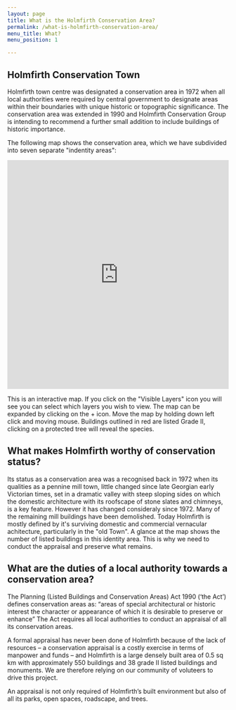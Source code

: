 ```yaml
---
layout: page
title: What is the Holmfirth Conservation Area?
permalink: /what-is-holmfirth-conservation-area/
menu_title: What?
menu_position: 1

---
```



## Holmfirth Conservation Town

Holmfirth town centre was designated a conservation area in 1972 when all local authorities were required by central government to designate areas within their boundaries with unique historic or topographic significance. The conservation area was extended in 1990 and Holmfirth Conservation Group is intending to recommend a further small addition to include buildings of historic importance.

The following map shows the conservation area, which we have subdivided into seven separate "indentity areas":

<iframe width="100%" height="520" frameborder="0" src="https://sebbacon.cartodb.com/viz/8392034e-ff43-11e5-9ddd-0e3a376473ab/embed_map" allowfullscreen webkitallowfullscreen mozallowfullscreen oallowfullscreen msallowfullscreen></iframe>

This is an interactive map. If you click on the "Visible Layers" icon you will see you can select which layers you wish to view. The map can be expanded by clicking on the + icon. Move the map by holding down left click and moving mouse. Buildings outlined in red are listed Grade II, clicking on a protected tree will reveal the species.

## What makes Holmfirth worthy of conservation status?

Its status as a conservation area was a recognised back in 1972 when its qualities as a pennine mill town, little changed since late Georgian early Victorian times, set in a dramatic valley with steep sloping sides on which the domestic architecture with its roofscape of stone slates and chimneys, is a key feature. However it has changed consideraly since 1972. Many of the remaining mill buildings have been demolished. Today Holmfirth is mostly defined by it's surviving domestic and commercial vernacular achitecture, particularly in the "old Town". A glance at the map shows the number of listed buildings in this identity area.  This is why we need to conduct the appraisal and preserve what remains.

## What are the duties of a local authority towards a conservation area?

The Planning (Listed Buildings and Conservation Areas) Act 1990 (‘the Act’) defines conservation areas as: “areas of special architectural or historic interest the character or appearance of which it is desirable to preserve or enhance”
The Act requires all local authorities to conduct an appraisal of all its conservation areas. 

A formal appraisal has never been done of Holmfirth because of the lack of resources – a conservation appraisal is a costly exercise in terms of manpower and funds – and Holmfirth is a large densely built area of 0.5 sq km with approximately 550 buildings and 38 grade II listed buildings and monuments. We are therefore relying on our community of voluteers to drive this project.

An appraisal is not only required of Holmfirth’s built environment but also of all its parks, open spaces, roadscape, and trees.
